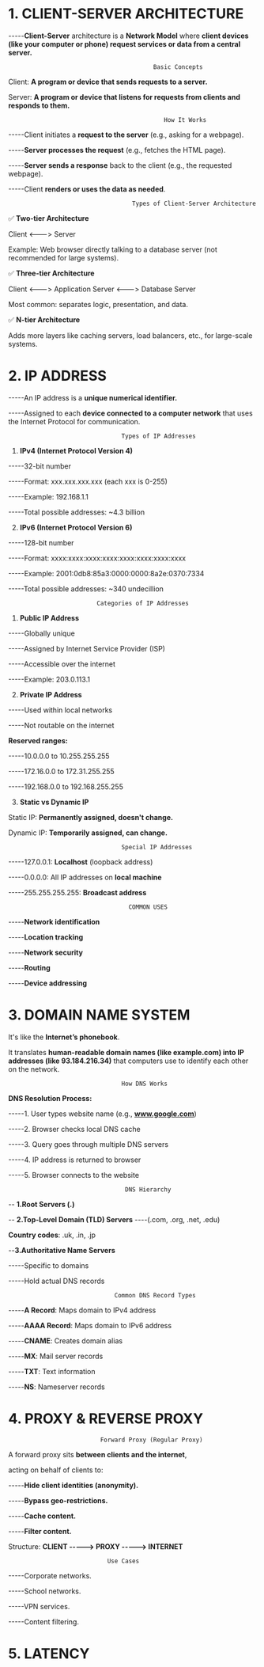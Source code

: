 # 1. CLIENT-SERVER ARCHITECTURE
-----**Client-Server** architecture is a **Network Model** where **client devices (like your computer or phone) request services or data from a central server.**
 

                                             Basic Concepts

Client: **A program or device that sends requests to a server.**

Server: **A program or device that listens for requests from clients and responds to them.**

                                                How It Works

-----Client initiates a **request to the server** (e.g., asking for a webpage).

-----**Server processes the request** (e.g., fetches the HTML page).

-----**Server sends a response** back to the client (e.g., the requested webpage).

-----Client **renders or uses the data as needed**.


                                       Types of Client-Server Architecture
✅ **Two-tier Architecture**

Client <---> Server

Example: Web browser directly talking to a database server (not recommended for large systems).

✅ **Three-tier Architecture**

Client <---> Application Server <---> Database Server

Most common: separates logic, presentation, and data.

✅ **N-tier Architecture**

Adds more layers like caching servers, load balancers, etc., for large-scale systems.

# 2. IP ADDRESS
-----An IP address is a **unique numerical identifier.**

-----Assigned to each **device connected to a computer network** that uses the Internet Protocol for communication.

                                    Types of IP Addresses

1. **IPv4 (Internet Protocol Version 4)**

-----32-bit number

-----Format: xxx.xxx.xxx.xxx (each xxx is 0-255)

-----Example: 192.168.1.1

-----Total possible addresses: ~4.3 billion

2. **IPv6 (Internet Protocol Version 6)**

-----128-bit number

-----Format: xxxx:xxxx:xxxx:xxxx:xxxx:xxxx:xxxx:xxxx

-----Example: 2001:0db8:85a3:0000:0000:8a2e:0370:7334

-----Total possible addresses: ~340 undecillion

                             Categories of IP Addresses
1. **Public IP Address**

-----Globally unique

-----Assigned by Internet Service Provider (ISP)

-----Accessible over the internet

-----Example: 203.0.113.1

2. **Private IP Address**

-----Used within local networks

-----Not routable on the internet

**Reserved ranges:**

-----10.0.0.0 to 10.255.255.255

-----172.16.0.0 to 172.31.255.255

-----192.168.0.0 to 192.168.255.255

3. **Static vs Dynamic IP**

Static IP: **Permanently assigned, doesn't change.**

Dynamic IP: **Temporarily assigned, can change.**

                                    Special IP Addresses

-----127.0.0.1: **Localhost** (loopback address)

-----0.0.0.0: All IP addresses on **local machine**

-----255.255.255.255: **Broadcast address**

                                      COMMON USES
-----**Network identification**

-----**Location tracking**

-----**Network security**

-----**Routing**

-----**Device addressing**

# 3. DOMAIN NAME SYSTEM

 It's like the **Internet’s phonebook**. 
 
 It translates **human-readable domain names (like example.com) into IP addresses (like 93.184.216.34)** that computers use to identify each other on the network.


                                    How DNS Works
**DNS Resolution Process:**

-----1. User types website name (e.g., **www.google.com**)

-----2. Browser checks local DNS cache

-----3. Query goes through multiple DNS servers

-----4. IP address is returned to browser

-----5. Browser connects to the website

                                     DNS Hierarchy
-- **1.Root Servers (.)**

-- **2.Top-Level Domain (TLD) Servers**
----(.com, .org, .net, .edu)

**Country codes**: .uk, .in, .jp

--**3.Authoritative Name Servers**

-----Specific to domains

-----Hold actual DNS records

                                  Common DNS Record Types
-----**A Record**: Maps domain to IPv4 address

-----**AAAA Record**: Maps domain to IPv6 address

-----**CNAME**: Creates domain alias

-----**MX**: Mail server records

-----**TXT**: Text information

-----**NS**: Nameserver records


# 4. PROXY & REVERSE PROXY

                              Forward Proxy (Regular Proxy)

A forward proxy sits **between clients and the internet**, 

acting on behalf of clients to:

-----**Hide client identities (anonymity).**

-----**Bypass geo-restrictions.**

-----**Cache content.**

-----**Filter content.**

Structure:          **CLIENT -----> PROXY -----> INTERNET**

                                Use Cases
-----Corporate networks.

-----School networks.

-----VPN services.

-----Content filtering.


# 5. LATENCY
